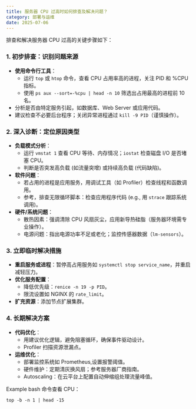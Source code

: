 ```yaml
---
title: 服务器 CPU 过高时如何排查及解决问题？
category: 部署与运维
date: 2025-07-06
---
```

排查和解决服务器 CPU 过高的关键步骤如下：

### 1. 初步排查：识别问题来源
   - **使用命令行工具**：
     - 运行 `top` 或 `htop` 命令，查看 CPU 占用率高的进程，关注 PID 和 %CPU 指标。
     - 使用 `ps aux --sort=-%cpu | head -n 10` 筛选出占用最高的进程前 10 名。
   - 分析是否由特定服务引起，如数据库、Web Server 或应用代码。
   - 建议检查不必要后台程序；关闭异常进程通过 `kill -9 PID`（谨慎操作）。

### 2. 深入诊断：定位原因类型
   - **负载模式分析**：
     - 运行 `vmstat 1` 查看 CPU 等待、内存情况；`iostat` 检查磁盘 I/O 是否堵塞 CPU。
     - 判断是否突发高负载 (如流量突增) 或持续高负载 (代码缺陷)。
   - **软件问题**：
     - 若占用的进程是应用服务，用调试工具（如 Profiler）检查线程和函数调用。
     - 参考，排查无限循环脚本：检查应用程序代码 (e.g., 用 `strace` 跟踪系统调用)。
   - **硬件/系统问题**：
     - 散热因素：强调清除 CPU 风扇灰尘，应用新导热硅脂（服务器环境需专业操作）。
     - 电源问题：指出电源功率不足或老化；监控传感器数据（`lm-sensors`）。

### 3. 立即临时解决措施
   - **重启服务或进程**：暂停高占用服务如 `systemctl stop service_name`，并重启减轻压力。
   - **优化服务配置**：
     - 降低优先级：`renice -n 19 -p PID`。
     - 限流设置如 NGINX 的 `rate_limit`。
   - **扩充资源**：添加节点扩展集群。

### 4. 长期解决方案
   - **代码优化**：
     - 用建议优化逻辑，避免阻塞循环，确保事件驱动设计。
     - Profiler 扫描资源泄漏点。
   - **运维优化**：
     - 部署监控系统如 Prometheus,设置报警阈值。
     - 硬件维护：定期清灰换风扇；参考服务器厂商指南。
     - Autoscaling：在云平台上配置自动伸缩组处理流量峰值。

   Example bash 命令查看 CPU：
   ```
   top -b -n 1 | head -15
   ```

